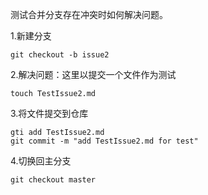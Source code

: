 测试合并分支存在冲突时如何解决问题。

1.新建分支
```
git checkout -b issue2
```

2.解决问题：这里以提交一个文件作为测试
```
touch TestIssue2.md
```

3.将文件提交到仓库
```
gti add TestIssue2.md
git commit -m "add TestIssue2.md for test"
```

4.切换回主分支
```
git checkout master
```
